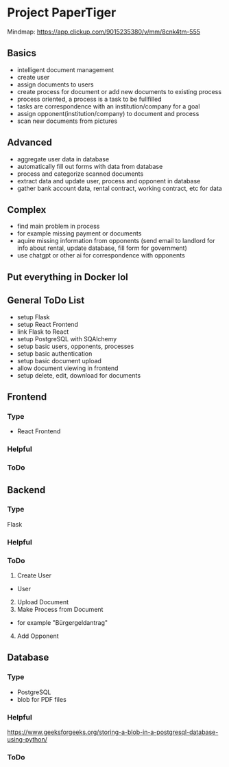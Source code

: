 # Project PaperTiger

Mindmap: https://app.clickup.com/9015235380/v/mm/8cnk4tm-555

## Basics

- intelligent document management
- create user
- assign documents to users
- create process for document or add new documents to existing process  
- process oriented, a process is a task to be fullfilled
- tasks are correspondence with an institution/company for a goal
- assign opponent(institution/company) to document and process
- scan new documents from pictures

## Advanced

- aggregate user data in database
- automatically fill out forms with data from database
- process and categorize scanned documents
- extract data and update user, process and opponent in database
- gather bank account data, rental contract, working contract, etc for data

## Complex

- find main problem in process
- for example missing payment or documents
- aquire missing information from opponents (send email to landlord for info about rental, update database, fill form for government)
- use chatgpt or other ai for correspondence with opponents

## Put everything in Docker lol

## General ToDo List

- setup Flask
- setup React Frontend
- link Flask to React
- setup PostgreSQL with SQAlchemy
- setup basic users, opponents, processes
- setup basic authentication
- setup basic document upload
- allow document viewing in frontend
- setup delete, edit, download for documents

## Frontend

### Type 

- React Frontend

### Helpful

### ToDo

## Backend

### Type

Flask

### Helpful

### ToDo

1. Create User
- User
2. Upload Document
3. Make Process from Document
- for example "Bürgergeldantrag"
4. Add Opponent

## Database

### Type

- PostgreSQL
- blob for PDF files

### Helpful

https://www.geeksforgeeks.org/storing-a-blob-in-a-postgresql-database-using-python/

### ToDo